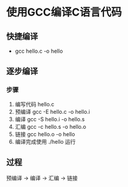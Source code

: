 # 使用GCC编译C语言代码

## 快捷编译
- gcc hello.c -o hello

## 逐步编译
### 步骤
1. 编写代码 hello.c
1. 预编译 gcc -E hello.c -o hello.i
1. 编译 gcc -S hello.i -o hello.s
1. 汇编 gcc -c hello.s -o hello.o
1. 链接 gcc hello.o -o hello
1. 编译完成使用 ./hello 运行
## 过程
预编译 -> 编译 -> 汇编 -> 链接

